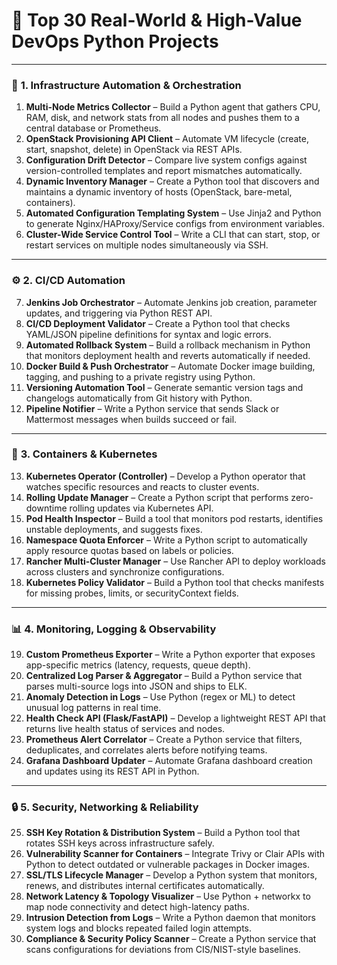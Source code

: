 # 🧠 **Top 30 Real-World & High-Value DevOps Python Projects**

---

### 🧩 **1. Infrastructure Automation & Orchestration**

1. **Multi-Node Metrics Collector** – Build a Python agent that gathers CPU, RAM, disk, and network stats from all nodes and pushes them to a central database or Prometheus.
2. **OpenStack Provisioning API Client** – Automate VM lifecycle (create, start, snapshot, delete) in OpenStack via REST APIs.
3. **Configuration Drift Detector** – Compare live system configs against version-controlled templates and report mismatches automatically.
4. **Dynamic Inventory Manager** – Create a Python tool that discovers and maintains a dynamic inventory of hosts (OpenStack, bare-metal, containers).
5. **Automated Configuration Templating System** – Use Jinja2 and Python to generate Nginx/HAProxy/Service configs from environment variables.
6. **Cluster-Wide Service Control Tool** – Write a CLI that can start, stop, or restart services on multiple nodes simultaneously via SSH.

---

### ⚙️ **2. CI/CD Automation**

7. **Jenkins Job Orchestrator** – Automate Jenkins job creation, parameter updates, and triggering via Python REST API.
8. **CI/CD Deployment Validator** – Create a Python tool that checks YAML/JSON pipeline definitions for syntax and logic errors.
9. **Automated Rollback System** – Build a rollback mechanism in Python that monitors deployment health and reverts automatically if needed.
10. **Docker Build & Push Orchestrator** – Automate Docker image building, tagging, and pushing to a private registry using Python.
11. **Versioning Automation Tool** – Generate semantic version tags and changelogs automatically from Git history with Python.
12. **Pipeline Notifier** – Write a Python service that sends Slack or Mattermost messages when builds succeed or fail.

---

### 🐳 **3. Containers & Kubernetes**

13. **Kubernetes Operator (Controller)** – Develop a Python operator that watches specific resources and reacts to cluster events.
14. **Rolling Update Manager** – Create a Python script that performs zero-downtime rolling updates via Kubernetes API.
15. **Pod Health Inspector** – Build a tool that monitors pod restarts, identifies unstable deployments, and suggests fixes.
16. **Namespace Quota Enforcer** – Write a Python script to automatically apply resource quotas based on labels or policies.
17. **Rancher Multi-Cluster Manager** – Use Rancher API to deploy workloads across clusters and synchronize configurations.
18. **Kubernetes Policy Validator** – Build a Python tool that checks manifests for missing probes, limits, or securityContext fields.

---

### 📊 **4. Monitoring, Logging & Observability**

19. **Custom Prometheus Exporter** – Write a Python exporter that exposes app-specific metrics (latency, requests, queue depth).
20. **Centralized Log Parser & Aggregator** – Build a Python service that parses multi-source logs into JSON and ships to ELK.
21. **Anomaly Detection in Logs** – Use Python (regex or ML) to detect unusual log patterns in real time.
22. **Health Check API (Flask/FastAPI)** – Develop a lightweight REST API that returns live health status of services and nodes.
23. **Prometheus Alert Correlator** – Create a Python service that filters, deduplicates, and correlates alerts before notifying teams.
24. **Grafana Dashboard Updater** – Automate Grafana dashboard creation and updates using its REST API in Python.

---

### 🔒 **5. Security, Networking & Reliability**

25. **SSH Key Rotation & Distribution System** – Build a Python tool that rotates SSH keys across infrastructure safely.
26. **Vulnerability Scanner for Containers** – Integrate Trivy or Clair APIs with Python to detect outdated or vulnerable packages in Docker images.
27. **SSL/TLS Lifecycle Manager** – Develop a Python system that monitors, renews, and distributes internal certificates automatically.
28. **Network Latency & Topology Visualizer** – Use Python + networkx to map node connectivity and detect high-latency paths.
29. **Intrusion Detection from Logs** – Write a Python daemon that monitors system logs and blocks repeated failed login attempts.
30. **Compliance & Security Policy Scanner** – Create a Python service that scans configurations for deviations from CIS/NIST-style baselines.

